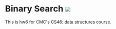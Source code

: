 # Binary Search ![](https://api.travis-ci.com/ma-alvarado/binary_search.svg?branch=master)

This is hw6 for CMC's [CS46: data structures](https://github.com/mikeizbicki/cmc-csci046) course.
